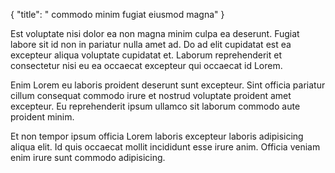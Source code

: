 {
  "title": " commodo minim fugiat eiusmod magna"
}

Est voluptate nisi dolor ea non magna minim culpa ea deserunt. Fugiat labore sit id non in pariatur nulla amet ad. Do ad elit cupidatat est ea excepteur aliqua voluptate cupidatat et. Laborum reprehenderit et consectetur nisi eu ea occaecat excepteur qui occaecat id Lorem.

Enim Lorem eu laboris proident deserunt sunt excepteur. Sint officia pariatur cillum consequat commodo irure et nostrud voluptate proident amet excepteur. Eu reprehenderit ipsum ullamco sit laborum commodo aute proident minim.

Et non tempor ipsum officia Lorem laboris excepteur laboris adipisicing aliqua elit. Id quis occaecat mollit incididunt esse irure anim. Officia veniam enim irure sunt commodo adipisicing.